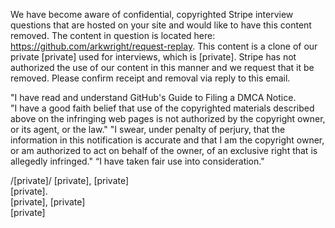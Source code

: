 We have become aware of confidential, copyrighted Stripe interview questions that are hosted on your site and would like to have this content removed. The content in question is located here: https://github.com/arkwright/request-replay. This content is a clone of our private [private] used for interviews, which is [private]. Stripe has not authorized the use of our content in this manner and we request that it be removed. Please confirm receipt and removal via reply to this email.

 "I have read and understand GitHub's Guide to Filing a DMCA Notice.  
 "I have a good faith belief that use of the copyrighted materials described above on the infringing web pages is not authorized by the copyright owner, or its agent, or the law."
 "I swear, under penalty of perjury, that the information in this notification is accurate and that I am the copyright owner, or am authorized to act on behalf of the owner, of an exclusive right that is allegedly infringed."
 “I have taken fair use into consideration."

/[private]/
[private], [private]   
[private].  
[private], [private]  
[private]  
